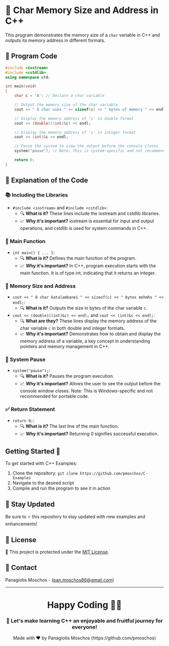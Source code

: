 # 🌟 Char Memory Size and Address in C++

This program demonstrates the memory size of a `char` variable in C++ and outputs its memory address in different formats.

## 📝 Program Code

```cpp
#include <iostream>
#include <cstdlib>
using namespace std;

int main(void)
{
    char c = 'A'; // Declare a char variable

    // Output the memory size of the char variable
    cout << " O char uses " << sizeof(c) << " bytes of memory " << endl;

    // Display the memory address of 'c' in double format
    cout << (double)((int)&c) << endl;

    // Display the memory address of 'c' in integer format
    cout << (int)&c << endl;

    // Pause the system to view the output before the console closes
    system("pause"); // Note: This is system-specific and not recommended for portability

    return 0;
}
```

## 🧐 Explanation of the Code

### 📚 Including the Libraries
- `#include <iostream>` and `#include <cstdlib>`:
  - 🔍 **What is it?** These lines include the iostream and cstdlib libraries.
  - 📈 **Why it's important?** iostream is essential for input and output operations, and cstdlib is used for system commands in C++.

### 🚀 Main Function
- `int main() { ... }`:
  - 🔍 **What is it?** Defines the main function of the program.
  - 📈 **Why it's important?** In C++, program execution starts with the main function. It is of type int, indicating that it returns an integer.

### 🔢 Memory Size and Address
- `cout << " O char katalambanei " << sizeof(c) << " bytes mnhmhs " << endl;`:
  - 🔍 **What is it?** Outputs the size in bytes of the char variable `c`.
- `cout << (double)((int)&c) << endl;` and `cout << (int)&c << endl;`:
  - 🔍 **What are they?** These lines display the memory address of the char variable `c` in both double and integer formats.
  - 📈 **Why it's important?** Demonstrates how to obtain and display the memory address of a variable, a key concept in understanding pointers and memory management in C++.

### 🛑 System Pause
- `system("pause");`:
  - 🔍 **What is it?** Pauses the program execution.
  - 📈 **Why it's important?** Allows the user to see the output before the console window closes. Note: This is Windows-specific and not recommended for portable code.

### ✅ Return Statement
- `return 0;`:
  - 🔍 **What is it?** The last line of the main function.
  - 📈 **Why it's important?** Returning 0 signifies successful execution.

## Getting Started 🚀
To get started with C++ Examples:
1. Clone the repository: `git clone https://github.com/pmoschos/C-Examples`
2. Navigate to the desired script
3. Compile and run the program to see it in action

## 📢 Stay Updated
Be sure to ⭐ this repository to stay updated with new examples and enhancements!

## 📜 License 
🔐 This project is protected under the [MIT License](https://mit-license.org/).

## 📧 Contact 
Panagiotis Moschos - (pan.moschos86@gmail.com)

---
<h1 align=center>Happy Coding 👨‍💻 </h1>

<h3 align=center>🎉 Let's make learning C++ an enjoyable and fruitful journey for everyone!</h3>  

<p align="center">
  Made with ❤️ by Panagiotis Moschos (https://github.com/pmoschos)
</p>